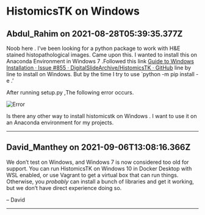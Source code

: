 # HistomicsTK on Windows

## Abdul_Rahim on 2021-08-28T05:39:35.377Z

Noob here . I’ve been looking for a python package to work with H\&E stained histopathological images. Came upon this. I wanted to install this on Anaconda Environment in Windows 7 .Followed this link [Guide to Windows Installation · Issue \#855 · DigitalSlideArchive/HistomicsTK · GitHub](https://github.com/DigitalSlideArchive/HistomicsTK/issues/855) line by line to install on Windows. But by the time I try to use \`python \-m pip install \-e .’


After running setup.py ,The following error occurs.  

![Error](https://discourse.girder.org/uploads/default/original/1X/d8c418e5547327a449873b146b32c75b01b20a8f.jpeg)


Is there any other way to install histomicstk on Windows . I want to use it on an Anaconda environment for my projects.


---

## David_Manthey on 2021-09-06T13:08:16.366Z

We don’t test on Windows, and Windows 7 is now considered too old for support. You can run HistomicsTK on Windows 10 in Docker Desktop with WSL enabled, or use Vagrant to get a virtual box that can run things. Otherwise, you *probably* can install a bunch of libraries and get it working, but we don’t have direct experience doing so.


– David


---

